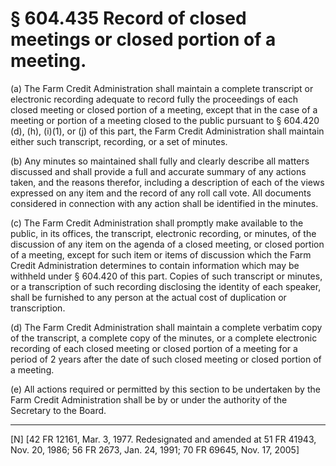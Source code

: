 # § 604.435   Record of closed meetings or closed portion of a meeting.

(a) The Farm Credit Administration shall maintain a complete transcript or electronic recording adequate to record fully the proceedings of each closed meeting or closed portion of a meeting, except that in the case of a meeting or portion of a meeting closed to the public pursuant to § 604.420 (d), (h), (i)(1), or (j) of this part, the Farm Credit Administration shall maintain either such transcript, recording, or a set of minutes.


(b) Any minutes so maintained shall fully and clearly describe all matters discussed and shall provide a full and accurate summary of any actions taken, and the reasons therefor, including a description of each of the views expressed on any item and the record of any roll call vote. All documents considered in connection with any action shall be identified in the minutes. 


(c) The Farm Credit Administration shall promptly make available to the public, in its offices, the transcript, electronic recording, or minutes, of the discussion of any item on the agenda of a closed meeting, or closed portion of a meeting, except for such item or items of discussion which the Farm Credit Administration determines to contain information which may be withheld under § 604.420 of this part. Copies of such transcript or minutes, or a transcription of such recording disclosing the identity of each speaker, shall be furnished to any person at the actual cost of duplication or transcription.


(d) The Farm Credit Administration shall maintain a complete verbatim copy of the transcript, a complete copy of the minutes, or a complete electronic recording of each closed meeting or closed portion of a meeting for a period of 2 years after the date of such closed meeting or closed portion of a meeting.


(e) All actions required or permitted by this section to be undertaken by the Farm Credit Administration shall be by or under the authority of the Secretary to the Board. 



---

[N] [42 FR 12161, Mar. 3, 1977. Redesignated and amended at 51 FR 41943, Nov. 20, 1986; 56 FR 2673, Jan. 24, 1991; 70 FR 69645, Nov. 17, 2005]




